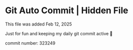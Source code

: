 # Git Auto Commit | Hidden File

This file was added Feb 12, 2025

Just for fun and keeping my daily git commit active 🤪

commit number: 323249
